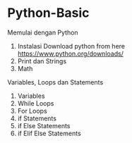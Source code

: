 # Python-Basic

Memulai dengan Python
1. Instalasi Download python from here https://www.python.org/downloads/
2. Print dan Strings
3. Math

Variables, Loops dan Statements
1. Variables
2. While Loops
3. For Loops
4. if Statements
5. if Else Statements
6. if Elif Else Statements


